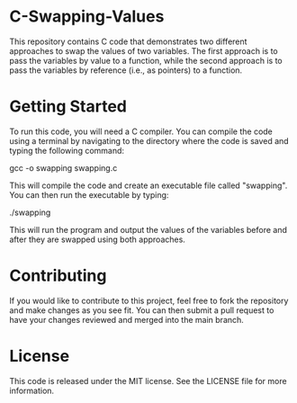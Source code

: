 # C-Swapping-Values
This repository contains C code that demonstrates two different approaches to swap the values of two variables. The first approach is to pass the variables by value to a function, while the second approach is to pass the variables by reference (i.e., as pointers) to a function.

# Getting Started
To run this code, you will need a C compiler. You can compile the code using a terminal by navigating to the directory where the code is saved and typing the following command:

gcc -o swapping swapping.c

This will compile the code and create an executable file called "swapping". You can then run the executable by typing:

./swapping

This will run the program and output the values of the variables before and after they are swapped using both approaches.

# Contributing
If you would like to contribute to this project, feel free to fork the repository and make changes as you see fit. You can then submit a pull request to have your changes reviewed and merged into the main branch.

# License
This code is released under the MIT license. See the LICENSE file for more information.
